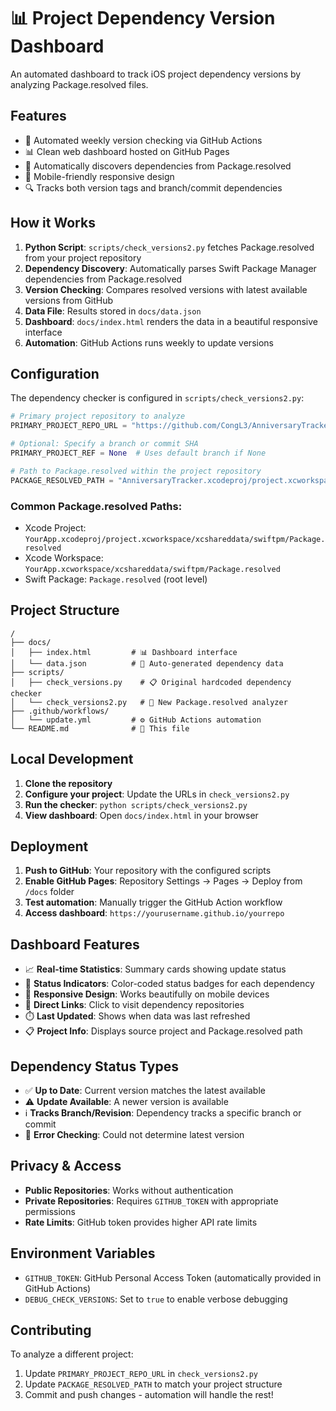 # 📊 Project Dependency Version Dashboard

An automated dashboard to track iOS project dependency versions by analyzing Package.resolved files.

## Features

- 🔄 Automated weekly version checking via GitHub Actions
- 📊 Clean web dashboard hosted on GitHub Pages
- 🎯 Automatically discovers dependencies from Package.resolved
- 📱 Mobile-friendly responsive design
- 🔍 Tracks both version tags and branch/commit dependencies

## How it Works

1. **Python Script**: `scripts/check_versions2.py` fetches Package.resolved from your project repository
2. **Dependency Discovery**: Automatically parses Swift Package Manager dependencies from Package.resolved
3. **Version Checking**: Compares resolved versions with latest available versions from GitHub
4. **Data File**: Results stored in `docs/data.json`
5. **Dashboard**: `docs/index.html` renders the data in a beautiful responsive interface
6. **Automation**: GitHub Actions runs weekly to update versions

## Configuration

The dependency checker is configured in `scripts/check_versions2.py`:

```python
# Primary project repository to analyze
PRIMARY_PROJECT_REPO_URL = "https://github.com/CongL3/AnniversaryTracker"

# Optional: Specify a branch or commit SHA 
PRIMARY_PROJECT_REF = None  # Uses default branch if None

# Path to Package.resolved within the project repository
PACKAGE_RESOLVED_PATH = "AnniversaryTracker.xcodeproj/project.xcworkspace/xcshareddata/swiftpm/Package.resolved"
```

### Common Package.resolved Paths:
- Xcode Project: `YourApp.xcodeproj/project.xcworkspace/xcshareddata/swiftpm/Package.resolved`
- Xcode Workspace: `YourApp.xcworkspace/xcshareddata/swiftpm/Package.resolved`  
- Swift Package: `Package.resolved` (root level)

## Project Structure

```
/
├── docs/
│   ├── index.html         # 📊 Dashboard interface
│   └── data.json          # 🔄 Auto-generated dependency data
├── scripts/
│   ├── check_versions.py    # 📋 Original hardcoded dependency checker
│   └── check_versions2.py   # 🎯 New Package.resolved analyzer
├── .github/workflows/
│   └── update.yml         # ⚙️ GitHub Actions automation
└── README.md              # 📖 This file
```

## Local Development

1. **Clone the repository**
2. **Configure your project**: Update the URLs in `check_versions2.py`
3. **Run the checker**: `python scripts/check_versions2.py`
4. **View dashboard**: Open `docs/index.html` in your browser

## Deployment

1. **Push to GitHub**: Your repository with the configured scripts
2. **Enable GitHub Pages**: Repository Settings → Pages → Deploy from `/docs` folder
3. **Test automation**: Manually trigger the GitHub Action workflow
4. **Access dashboard**: `https://yourusername.github.io/yourrepo`

## Dashboard Features

- 📈 **Real-time Statistics**: Summary cards showing update status
- 🎨 **Status Indicators**: Color-coded status badges for each dependency
- 📱 **Responsive Design**: Works beautifully on mobile devices
- 🔗 **Direct Links**: Click to visit dependency repositories
- ⏱️ **Last Updated**: Shows when data was last refreshed
- 📋 **Project Info**: Displays source project and Package.resolved path

## Dependency Status Types

- ✅ **Up to Date**: Current version matches the latest available
- ⚠️ **Update Available**: A newer version is available
- ℹ️ **Tracks Branch/Revision**: Dependency tracks a specific branch or commit
- 🚨 **Error Checking**: Could not determine latest version

## Privacy & Access

- **Public Repositories**: Works without authentication
- **Private Repositories**: Requires `GITHUB_TOKEN` with appropriate permissions
- **Rate Limits**: GitHub token provides higher API rate limits

## Environment Variables

- `GITHUB_TOKEN`: GitHub Personal Access Token (automatically provided in GitHub Actions)
- `DEBUG_CHECK_VERSIONS`: Set to `true` to enable verbose debugging

## Contributing

To analyze a different project:
1. Update `PRIMARY_PROJECT_REPO_URL` in `check_versions2.py`
2. Update `PACKAGE_RESOLVED_PATH` to match your project structure
3. Commit and push changes - automation will handle the rest! 